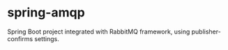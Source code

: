 # spring-amqp
Spring Boot project integrated with RabbitMQ framework, using publisher-confirms settings.
